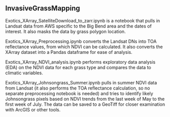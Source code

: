 ## InvasiveGrassMapping

Exotics_XArray_SatelliteDownload_to_zarr.ipynb is a notebook that pulls in Landsat data from AWS specific to the Big Bend area and the dates of interest. It also masks the data by grass polygon location.

Exotics_XArray_Preprocessing.ipynb converts the Landsat DNs into TOA reflectance values, from which NDVI can be calculated. It also converts the XArray dataset into a Pandas dataframe for ease of analysis.

Exotics_XArray_NDVI_analysis.ipynb performs exploratory data analysis (EDA) on the NDVI data for each grass type and compares the data to climatic variables.

Exotics_XArray_Johnsongrass_Summer.ipynb pulls in summer NDVI data from Landsat (it also performs the TOA reflectance calculation, so no separate preprocessing notebook is needed) and tries to identify likely Johnsongrass pixels based on NDVI trends from the last week of May to the first week of July. The data can be saved to a GeoTiff for closer examination with ArcGIS or other tools. 
